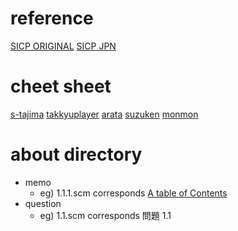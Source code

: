 # reference

[SICP ORIGINAL](http://mitpress.mit.edu/sicp/)
[SICP JPN](http://sicp.iijlab.net/fulltext/xcont.html)


# cheet sheet
[s-tajima](https://github.com/s-tajima/SICP)
[takkyuplayer](https://github.com/takkyuuplayer/sicp)
[arata](https://github.com/tarata/sicp)
[suzuken](https://github.com/suzuken/sicp)
[monmon](https://github.com/monmon/sicp)

# about directory
* memo
    * eg) 1.1.1.scm corresponds [A table of Contents](http://sicp.iijlab.net/fulltext/xcont.html)
* question
    * eg) 1.1.scm corresponds 問題 1.1
